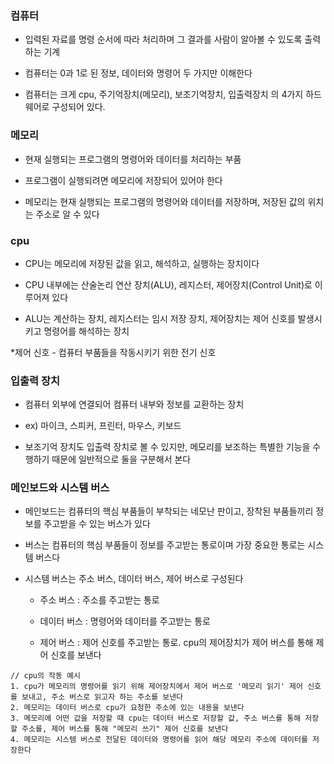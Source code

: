 ### 컴퓨터

* 입력된 자료를 명령 순서에 따라 처리하며 그 결과를 사람이 알아볼 수 있도록 출력하는 기계 

* 컴퓨터는 0과 1로 된 정보, 데이터와 명령어 두 가지만 이해한다 

* 컴퓨터는 크게 cpu, 주기억장치(메모리), 보조기억장치, 입출력장치 의 4가지 하드웨어로 구성되어 있다.

### 메모리

* 현재 실행되는 프로그램의 명령어와 데이터를 처리하는 부품

* 프로그램이 실행되려면 메모리에 저장되어 있어야 한다

* 메모리는 현재 실행되는 프로그램의 명령어와 데이터를 저장하며, 저장된 값의 위치는 주소로 알 수 있다

### cpu

* CPU는 메모리에 저장된 값을 읽고, 해석하고, 실행하는 장치이다

* CPU 내부에는 산술논리 연산 장치(ALU), 레지스터, 제어장치(Control Unit)로 이루어져 있다

* ALU는 계산하는 장치, 레지스터는 임시 저장 장치, 제어장치는 제어 신호를 발생시키고 명령어를 해석하는 장치

*제어 신호 - 컴퓨터 부품들을 작동시키기 위한 전기 신호


### 입출력 장치

* 컴퓨터 외부에 연결되어 컴퓨터 내부와 정보를 교환하는 장치

* ex) 마이크, 스피커, 프린터, 마우스, 키보드

* 보조기억 장치도 입출력 장치로 볼 수 있지만, 메모리를 보조하는 특별한 기능을 수행하기 때문에 일반적으로 둘을 구분해서 본다


### 메인보드와 시스템 버스

* 메인보드는 컴퓨터의 핵심 부품들이 부착되는 네모난 판이고, 장착된 부품들끼리 정보를 주고받을 수 있는 버스가 있다

* 버스는 컴퓨터의 핵심 부품들이 정보를 주고받는 통로이며 가장 중요한 통로는 시스템 버스다

* 시스템 버스는 주소 버스, 데이터 버스, 제어 버스로 구성된다

  - 주소 버스 : 주소를 주고받는 통로
 
  - 데이터 버스 : 명령어와 데이터를 주고받는 통로
 
  - 제어 버스 : 제어 신호를 주고받는 통로. cpu의 제어장치가 제어 버스를 통해 제어 신호를 보낸다

```
// cpu의 작동 예시
1. cpu가 메모리의 명령어를 읽기 위해 제어장치에서 제어 버스로 '메모리 읽기' 제어 신호를 보내고, 주소 버스로 읽고자 하는 주소를 보낸다
2. 메모리는 데이터 버스로 cpu가 요청한 주소에 있는 내용을 보낸다
3. 메모리에 어떤 값을 저장할 때 cpu는 데이터 버스로 저장할 값, 주소 버스를 통해 저장할 주소를, 제어 버스를 통해 "메모리 쓰기" 제어 신호를 보낸다
4. 메모리는 시스템 버스로 전달된 데이터와 명령어를 읽어 해당 메모리 주소에 데이터를 저장한다  
```
